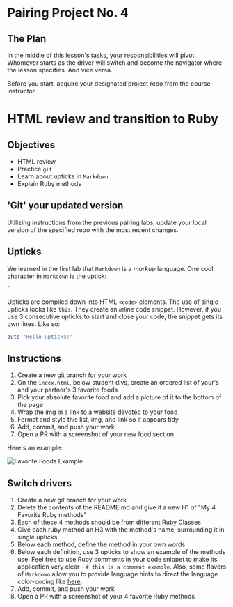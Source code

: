 # Pairing Project No. 4

## The Plan

In the middle of this lesson's tasks, your responsibilities will pivot. Whomever starts as the driver will switch and become the navigator where the lesson specifies. And vice versa.

Before you start, acquire your designated project repo from the course instructor.

# HTML review and transition to Ruby

## Objectives

* HTML review
* Practice `git`
* Learn about upticks in `Markdown`
* Explain Ruby methods

## 'Git' your updated version

Utilizing instructions from the previous pairing labs, update your local version of the specified repo with the most recent changes.

## Upticks

We learned in the first lab that `Markdown` is a *markup* language. One cool character in `Markdown` is the uptick:

```
`
```

Upticks are compiled down into HTML `<code>` elements. The use of single upticks looks like `this`. They create an *inline* code snippet. However, if you use 3 consecutive upticks to start and close your code, the snippet gets its own lines. Like so:

```ruby
puts "Hello upticks!"
```

## Instructions

1. Create a new git branch for your work
1. On the `index.html`, below student divs, create an ordered list of your's and your partner's 3 favorite foods
1. Pick your absolute favorite food and add a picture of it to the bottom of the page
1. Wrap the img in a link to a website devoted to your food
1. Format and style this list, img, and link so it appears tidy
1. Add, commit, and push your work
1. Open a PR with a screenshot of your new food section

Here's an example:

![Favorite Foods Example](https://raw.githubusercontent.com/powerhome/phrg-github-workflow-primer-part-four/master/favorite-foods-example.png?raw=true "Favorite Foods Example Section")

## Switch drivers

1. Create a new git branch for your work
1. Delete the contents of the README.md and give it a new H1 of "My 4 Favorite Ruby methods"
1. Each of these 4 methods should be from different Ruby Classes
1. Give each ruby method an H3 with the method's name, surrounding it in single upticks
1. Below each method, define the method in your own words
1. Below each definition, use 3 upticks to show an example of the methods use. Feel free to use Ruby comments in your code snippet to make its application very clear - `# this is a comment example`. Also, some flavors of `Markdown` allow you to provide language hints to direct the language color-coding like [here](https://github.com/adam-p/markdown-here/wiki/Markdown-Cheatsheet#code).
1. Add, commit, and push your work
1. Open a PR with a screenshot of your 4 favorite Ruby methods
